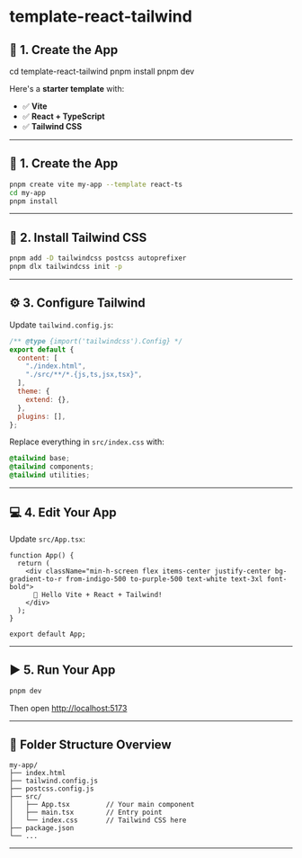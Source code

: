 # template-react-tailwind

## 🚀 1. Create the App
cd template-react-tailwind
pnpm install
pnpm dev

Here's a **starter template** with:

* ✅ **Vite**
* ✅ **React + TypeScript**
* ✅ **Tailwind CSS**

---

## 🚀 1. Create the App

```bash
pnpm create vite my-app --template react-ts
cd my-app
pnpm install
```

---

## 🎨 2. Install Tailwind CSS

```bash
pnpm add -D tailwindcss postcss autoprefixer
pnpm dlx tailwindcss init -p
```

---

## ⚙️ 3. Configure Tailwind

Update `tailwind.config.js`:

```js
/** @type {import('tailwindcss').Config} */
export default {
  content: [
    "./index.html",
    "./src/**/*.{js,ts,jsx,tsx}",
  ],
  theme: {
    extend: {},
  },
  plugins: [],
};
```

Replace everything in `src/index.css` with:

```css
@tailwind base;
@tailwind components;
@tailwind utilities;
```

---

## 💻 4. Edit Your App

Update `src/App.tsx`:

```tsx
function App() {
  return (
    <div className="min-h-screen flex items-center justify-center bg-gradient-to-r from-indigo-500 to-purple-500 text-white text-3xl font-bold">
      🚀 Hello Vite + React + Tailwind!
    </div>
  );
}

export default App;
```

---

## ▶️ 5. Run Your App

```bash
pnpm dev
```

Then open [http://localhost:5173](http://localhost:5173)

---

## 📁 Folder Structure Overview

```
my-app/
├── index.html
├── tailwind.config.js
├── postcss.config.js
├── src/
│   ├── App.tsx         // Your main component
│   ├── main.tsx        // Entry point
│   └── index.css       // Tailwind CSS here
├── package.json
└── ...
```

---


